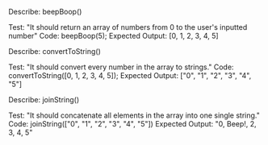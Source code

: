 Describe: beepBoop()

Test: "It should return an array of numbers from 0 to the user's inputted number"
Code: beepBoop(5);
Expected Output: [0, 1, 2, 3, 4, 5]

Describe: convertToString()

Test: "It should convert every number in the array to strings."
Code: convertToString([0, 1, 2, 3, 4, 5]);
Expected Output: ["0", "1", "2", "3", "4", "5"]

Describe: joinString()

Test: "It should concatenate all elements in the array into one single string." 
Code: joinString(["0", "1", "2", "3", "4", "5"])
Expected Output: "0, Beep!, 2, 3, 4, 5"